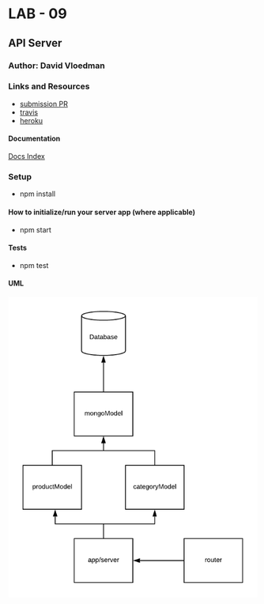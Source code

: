 # LAB - 09

## API Server

### Author: David Vloedman

### Links and Resources

* [submission PR](https://github.com/david-vloedman-401-advanced-javascript/401-lab-09/pull/1)
* [travis](https://www.travis-ci.com/david-vloedman-401-advanced-javascript/401-lab-09)
* [heroku](https://still-citadel-12065.herokuapp.com/)

#### Documentation

[Docs Index](./docs/index.html)


### Setup

* npm install

#### How to initialize/run your server app (where applicable)

* npm start
  
#### Tests

* npm test

#### UML

![](./assets/lab-08.png)
